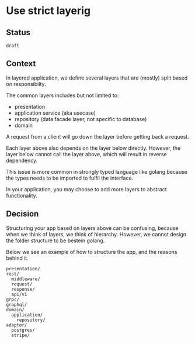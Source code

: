 # Use strict layerig

## Status

`draft`

## Context

In layered application, we define several layers that are (mostly) split based on responsibilty.

The common layers includes but not limited to:

- presentation
- application service (aka usecase)
- repository (data facade layer, not specific to database)
- domain

A request from a client will go down the layer before getting back a request.

Each layer above also depends on the layer below directly. However, the layer below cannot call the layer above, which will result in reverse dependency.

This issue is more common in strongly typed language like golang because the types needs to be imported to fulfil the interface.

In your application, you may choose to add more layers to abstract functionality.

## Decision

Structuring your app based on layers above can be confusing, because when we think of layers, we think of hierarchy. However, we cannot design the folder structure to be bestein golang.

Below we see an example of how to structure the app, and the reasons behind it.

```
presentation/
rest/
  middleware/
  request/
  response/
  api/v1
grpc/
graphql/
domain/
  application/
    repository/
adapter/
  postgres/
  stripe/
```



